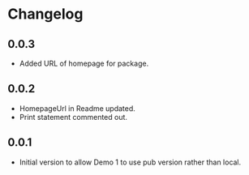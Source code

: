 # Changelog

## 0.0.3

- Added URL of homepage for package.

## 0.0.2

- HomepageUrl in Readme updated.
- Print statement commented out.

## 0.0.1

- Initial version to allow Demo 1 to use pub version rather than local.
